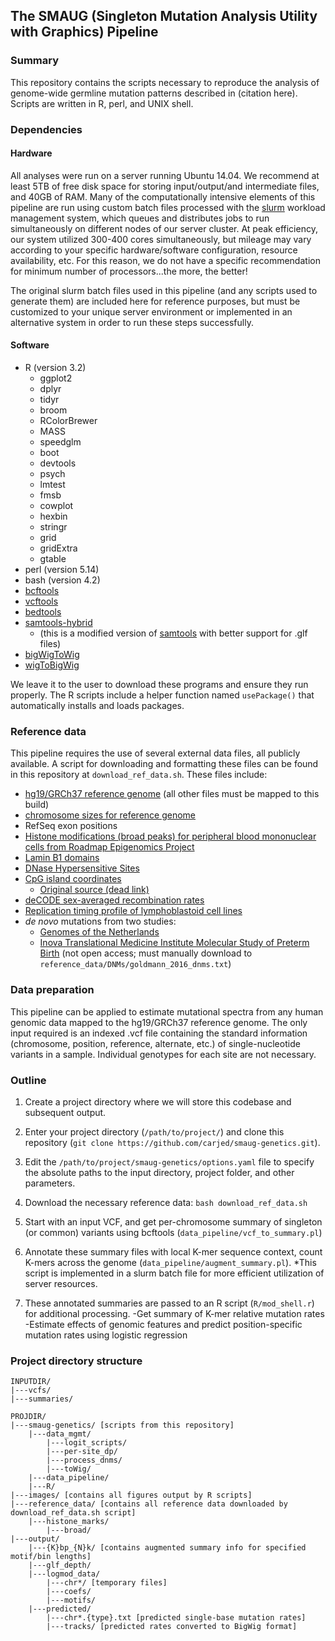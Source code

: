 ## The SMAUG (Singleton Mutation Analysis Utility with Graphics) Pipeline

### Summary

This repository contains the scripts necessary to reproduce the analysis of genome-wide germline mutation patterns described in (citation here). Scripts are written in R, perl, and UNIX shell.

### Dependencies

#### Hardware
All analyses were run on a server running Ubuntu 14.04. We recommend at least 5TB of free disk space for storing input/output/and intermediate files, and 40GB of RAM. Many of the computationally intensive elements of this pipeline are run using custom batch files processed with the [slurm](http://slurm.schedmd.com/slurm.html) workload management system, which queues and distributes jobs to run simultaneously on different nodes of our server cluster. At peak efficiency, our system utilized 300-400 cores simultaneously, but mileage may vary according to your specific hardware/software configuration, resource availability, etc. For this reason, we do not have a specific recommendation for minimum number of processors...the more, the better!

The original slurm batch files used in this pipeline (and any scripts used to generate them) are included here for reference purposes, but must be customized to your unique server environment or implemented in an alternative system in order to run these steps successfully.

#### Software
- R (version 3.2)
  - ggplot2
  - dplyr
  - tidyr
  - broom
  - RColorBrewer
  - MASS
  - speedglm
  - boot
  - devtools
  - psych
  - lmtest
  - fmsb
  - cowplot
  - hexbin
  - stringr
  - grid
  - gridExtra
  - gtable
- perl (version 5.14)
- bash (version 4.2)
- [bcftools](http://www.htslib.org/)
- [vcftools](https://vcftools.github.io/index.html)
- [bedtools](http://bedtools.readthedocs.io/en/latest/)
- [samtools-hybrid](https://github.com/statgen/samtools-0.1.7a-hybrid)
  - (this is a modified version of [samtools](http://www.htslib.org/) with better support for .glf files)
- [bigWigToWig](http://hgdownload.cse.ucsc.edu/admin/exe/linux.x86_64/bigWigToWig)
- [wigToBigWig](http://hgdownload.cse.ucsc.edu/admin/exe/linux.x86_64/wigToBigWig)

We leave it to the user to download these programs and ensure they run properly. The R scripts include a helper function named `usePackage()` that automatically installs and loads packages.

### Reference data

This pipeline requires the use of several external data files, all publicly available. A script for downloading and formatting these files can be found in this repository at `download_ref_data.sh`. These files include:

- [hg19/GRCh37 reference genome](ftp://ftp-trace.ncbi.nih.gov/1000genomes/ftp/technical/reference/human_g1k_v37.fasta.gz) (all other files must be mapped to this build)
- [chromosome sizes for reference genome](https://genome.ucsc.edu/goldenpath/help/hg19.chrom.sizes)
- RefSeq exon positions
- [Histone modifications (broad peaks) for peripheral blood mononuclear cells from Roadmap Epigenomics Project](http://egg2.wustl.edu/roadmap/data/byFileType/peaks/consolidated/broadPeak/)
- [Lamin B1 domains](http://hgdownload.cse.ucsc.edu/goldenPath/hg19/database/laminB1Lads.txt.gz)
- [DNase Hypersensitive Sites](http://hgdownload.cse.ucsc.edu/goldenpath/hg19/encodeDCC/wgEncodeRegDnaseClustered/wgEncodeRegDnaseClusteredV3.bed.gz)
- [CpG island coordinates](http://web.stanford.edu/class/bios221/data/model-based-cpg-islands-hg19.txt)
  - [Original source (dead link)](http://rafalab.jhsph.edu/CGI/)
- [deCODE sex-averaged recombination rates](http://hgdownload.cse.ucsc.edu/gbdb/hg19/decode/SexAveraged.bw)
- [Replication timing profile of lymphoblastoid cell lines](http://mccarrolllab.com/wp-content/uploads/2015/03/Koren-et-al-Table-S2.zip)
- *de novo* mutations from two studies:
  - [Genomes of the Netherlands](https://molgenis26.target.rug.nl/downloads/gonl_public/variants/release5.2/GoNL_DNMs.txt)
  - [Inova Translational Medicine Institute Molecular Study of Preterm Birth](http://www.nature.com/ng/journal/v48/n8/extref/ng.3597-S3.xlsx) (not open access; must manually download to `reference_data/DNMs/goldmann_2016_dnms.txt`)

### Data preparation

This pipeline can be applied to estimate mutational spectra from any human genomic data mapped to the hg19/GRCh37 reference genome. The only input required is an indexed .vcf file containing the standard information (chromosome, position, reference, alternate, etc.) of single-nucleotide variants in a sample. Individual genotypes for each site are not necessary.

### Outline
1. Create a project directory where we will store this codebase and subsequent output.

1. Enter your project directory (`/path/to/project/`) and clone this repository (`git clone https://github.com/carjed/smaug-genetics.git`).

1. Edit the `/path/to/project/smaug-genetics/options.yaml` file to specify the absolute paths to the input directory, project folder, and other parameters.

1. Download the necessary reference data:
  `bash download_ref_data.sh`

1. Start with an input VCF, and get per-chromosome summary of singleton (or common) variants using bcftools (`data_pipeline/vcf_to_summary.pl`)

1. Annotate these summary files with local K-mer sequence context, count  K-mers across the genome (`data_pipeline/augment_summary.pl`). *This script is implemented in a slurm batch file for more efficient utilization of server resources.

1. These annotated summaries are passed to an R script (`R/mod_shell.r`) for additional processing.
-Get summary of K-mer relative mutation rates
-Estimate effects of genomic features and predict position-specific mutation rates using logistic regression

### Project directory structure

```
INPUTDIR/
|---vcfs/
|---summaries/

PROJDIR/
|---smaug-genetics/ [scripts from this repository]
    |---data_mgmt/
        |---logit_scripts/
        |---per-site_dp/
        |---process_dnms/
        |---toWig/
    |---data_pipeline/
    |---R/
|---images/ [contains all figures output by R scripts]
|---reference_data/ [contains all reference data downloaded by download_ref_data.sh script]
    |---histone_marks/
        |---broad/
|---output/
    |---{K}bp_{N}k/ [contains augmented summary info for specified motif/bin lengths]
    |---glf_depth/
    |---logmod_data/
        |---chr*/ [temporary files]
        |---coefs/
        |---motifs/
    |---predicted/
        |---chr*.{type}.txt [predicted single-base mutation rates]
        |---tracks/ [predicted rates converted to BigWig format]
```
